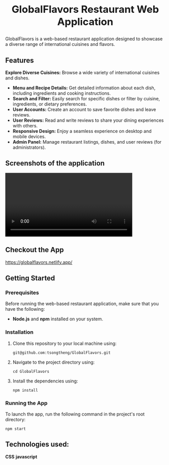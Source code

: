 ## **<h2 align="center">GlobalFlavors Restaurant Web Application</h2>**

GlobalFlavors is a web-based restaurant application designed to showcase a diverse range of international cuisines and flavors.

## Features

**Explore Diverse Cuisines:** Browse a wide variety of international cuisines and dishes.

- **Menu and Recipe Details:** Get detailed information about each dish, including ingredients and cooking instructions.
- **Search and Filter:** Easily search for specific dishes or filter by cuisine, ingredients, or dietary preferences.
- **User Accounts:** Create an account to save favorite dishes and leave reviews.
- **User Reviews:** Read and write reviews to share your dining experiences with others.
- **Responsive Design:** Enjoy a seamless experience on desktop and mobile devices.
- **Admin Panel:** Manage restaurant listings, dishes, and user reviews (for administrators).

## Screenshots of the application

<video controls width="400">
  <source src="https://ik.imagekit.io/415qe0hcb/globalflavors.mp4?updatedAt=1694890885052" type="video/mp4">
</video>

## Checkout the App

https://globalflavors.netlify.app/

## Getting Started

<h3>Prerequisites</h3>
Before running the web-based restaurant application, make sure that you have the following:

- **Node.js** and **npm** installed on your system.

<h3>Installation</h3>

1.  Clone this repository to your local machine using:

    `git@github.com:tsongtheng/GlobalFlavors.git`

2.  Navigate to the project directory using:

    `cd GlobalFlavors`

3.  Install the dependencies using:

    `npm install`

<h3>Running the App</h3>

To launch the app, run the following command in the project's root directory:

`npm start`

## Technologies used:

**CSS** **javascript**
